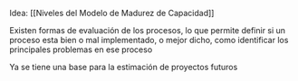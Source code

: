 Idea: [[Niveles del Modelo de Madurez de Capacidad]]

Existen formas de evaluación de los procesos, lo que permite definir si un proceso esta bien o mal implementado, o mejor dicho, como identificar los principales problemas en ese proceso

Ya se tiene una base para la estimación de proyectos futuros